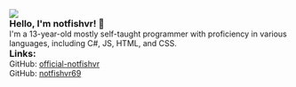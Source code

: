 <div align="center" style="text-align: left;">
    <img src="https://discordsvgcreator.pythonanywhere.com/getUserProfile/1171329905137557524?showID=false" /><br>
    <h3 style="margin: 0;">Hello, I'm notfishvr! 👋</h3>
    <p style="margin: 0;">I'm a 13-year-old mostly self-taught programmer with proficiency in various languages, including C#, JS, HTML, and CSS.</p>
    <h3 style="margin: 0;">Links:</h3>
    <p style="margin: 0;">GitHub: <a href="https://github.com/official-notfishvr" target="_blank">official-notfishvr</a></p>
    <p style="margin: 0;">GitHub: <a href="https://github.com/notfishvr69" target="_blank">notfishvr69</a></p>
</div>
